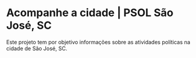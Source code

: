 Acompanhe a cidade | PSOL São José, SC
=====

Este projeto tem por objetivo informações sobre as atividades políticas na cidade de São José, SC.
